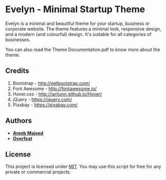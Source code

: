 # Evelyn - Minimal Startup Theme

Evelyn is a minimal and beautiful theme for your startup, business or corporate website. The theme features a minimal look, responsive design, and a modern (and colourful) design. It's suitable for all categories of businesses.

You can also read the Theme Documentation.pdf to know more about the theme.

## Credits

1. Bootstrap - http://getbootstrap.com/
2. Font Awesome - http://fontawesome.io/
3. Hover.css - http://ianlunn.github.io/Hover/
4. jQuery - https://jquery.com/
5. Pixabay - https://pixabay.com/

## Authors

* **[Areeb Majeed](http://areebmajeed.me/)**
* **[Overfeat](https://overfeat.com/)**

## License

This project is licensed under [MIT](https://opensource.org/licenses/mit-license.php). You may use this script for free for any private or commercial projects.
